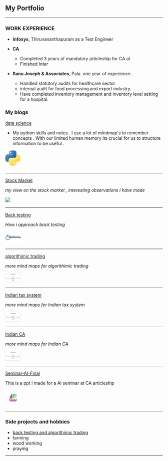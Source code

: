 ## My Portfolio

---

### WORK EXPERIENCE 

- **Infosys**, Thiruvananthapuram as a Test Engineer
- **CA** 
    - Completed 3 years of mandatory articleship for CA at 
    - Finished *Inter*


- **Sanu Joseph & Associates**, Pala. one year of experience .

    - Handled statutory audits for healthcare sector 
    - internal audit for food processing and export industry.
    - Have completed inventory management and inventory level setting for a hospital.


### My blogs

[data science](data_science/datascience)

- My python skills and notes . I use a lot of mindmap's to remember concepts . With our limited human memory its crucial for us to structure information to be useful .

<img src="images/python.png?raw=true" width="50"/>

---
[Stock Market](stock_market/stock_market)

*my view on the stock market , interesting observations i have made*

<img src="images/stock_market.avif?raw=true" width="50"/>

---
[Back testing](back_testing/back_testing)

*How i approach back testing*

<img src="images/back_testing.png?raw=true" width="50"/>

---

[algorithimic trading](algorithimic_trading/algorithimic_trading)

*more mind maps for algorithimic trading*

<img src="images/algorithmic_trading.png?raw=true" width="50"/>

---



[Indian tax system](taxation/taxation)

*more mind maps for Indian tax system*

<img src="images/algorithmic_trading.png?raw=true" width="50"/>

---

[Indian CA](Chartered_accountant/CA)

*more mind maps for Indian CA*

<img src="images/algorithmic_trading.png?raw=true" width="50"/>

---

[Seminar-AI-Final](/pdf/Seminar-AI-Final.pdf)

This is a ppt i made for a AI seminar at CA articleship

<img src="images/seminar.jpeg?raw=true"  width="50"/>

---


### Side projects and hobbies

- [back testing and algorithimic trading ](http://example.com/)
- farming
- wood working 
- praying

---




